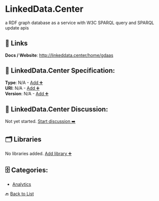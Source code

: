 # LinkedData.Center

a RDF graph database as a service with W3C SPARQL query and SPARQL update apis

##  🔗 Links
**Docs / Website**: http://linkeddata.center/home/gdaas

## 🧬 LinkedData.Center Specification:
**Type**: N/A - [Add ➕](https://github.com/apis-list/apis-list/edit/main/apis.yaml#L11300)  
**URI**: N/A - [Add ➕](https://github.com/apis-list/apis-list/edit/main/apis.yaml#L11300)  
**Version**: N/A - [Add ➕](https://github.com/apis-list/apis-list/edit/main/apis.yaml#L11300)

## 💬 LinkedData.Center Discussion:
Not yet started. [Start discussion ➡️](https://github.com/apis-list/apis-list/discussions/new)

## 🗂️ Libraries

No libraries added. [Add library ➕](https://github.com/apis-list/apis-list/edit/main/apis.yaml#L11300)    


## 🗄️ Categories:
- [Analytics](https://github.com/apis-list/apis-list#analytics-)

🔙  [Back to List](https://github.com/apis-list/apis-list)
